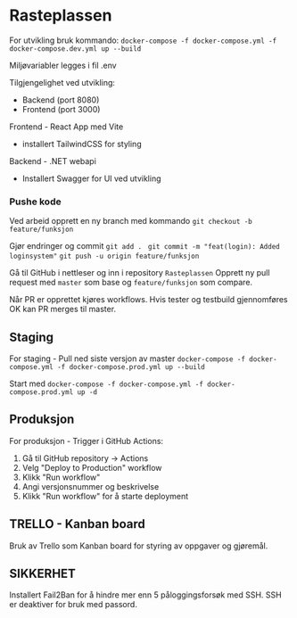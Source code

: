 # Rasteplassen

For utvikling bruk kommando:
`docker-compose -f docker-compose.yml -f docker-compose.dev.yml up --build`

Miljøvariabler legges i fil .env

Tilgjengelighet ved utvikling:

- Backend (port 8080)
- Frontend (port 3000)

Frontend - React App med Vite

- installert TailwindCSS for styling

Backend - .NET webapi

- Installert Swagger for UI ved utvikling

### Pushe kode

Ved arbeid opprett en ny branch med kommando
`git checkout -b feature/funksjon`

Gjør endringer og commit
`git add . `
`git commit -m "feat(login): Added loginsystem"`
`git push -u origin feature/funksjon`

Gå til GitHub i nettleser og inn i repository `Rasteplassen`
Opprett ny pull request med `master` som base og `feature/funksjon` som compare.

Når PR er opprettet kjøres workflows. Hvis tester og testbuild gjennomføres OK kan PR merges til master.

## Staging

For staging - Pull ned siste versjon av master
`docker-compose -f docker-compose.yml -f docker-compose.prod.yml up --build`

Start med
`docker-compose -f docker-compose.yml -f docker-compose.prod.yml up -d`

## Produksjon

For produksjon - Trigger i GitHub Actions:

1. Gå til GitHub repository -> Actions
2. Velg "Deploy to Production" workflow
3. Klikk "Run workflow"
4. Angi versjonsnummer og beskrivelse
5. Klikk "Run workflow" for å starte deployment

## TRELLO - Kanban board

Bruk av Trello som Kanban board for styring av oppgaver og gjøremål.

## SIKKERHET

Installert Fail2Ban for å hindre mer enn 5 påloggingsforsøk med SSH.
SSH er deaktiver for bruk med passord.
